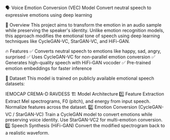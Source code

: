🗣️ Voice Emotion Conversion (VEC) Model
Convert neutral speech to expressive emotions using deep learning



📌 Overview
This project aims to transform the emotion in an audio sample while preserving the speaker's identity. Unlike emotion recognition models, this approach modifies the emotional tone of speech using deep learning techniques like CycleGAN-VC, StarGAN-VC, and HiFi-GAN.

🔥 Features
✅ Converts neutral speech to emotions like happy, sad, angry, surprised
✅ Uses CycleGAN-VC for non-parallel emotion conversion
✅ Generates high-quality speech with HiFi-GAN vocoder
✅ Pre-trained emotion embeddings for faster inference


📂 Dataset
This model is trained on publicly available emotional speech datasets:

IEMOCAP
CREMA-D
RAVDESS
🏗️ Model Architecture
1️⃣ Feature Extraction
Extract Mel spectrograms, F0 (pitch), and energy from input speech.
Normalize features across the dataset.
2️⃣ Emotion Conversion (CycleGAN-VC / StarGAN-VC)
Train a CycleGAN model to convert emotions while preserving voice identity.
Use StarGAN-VC2 for multi-emotion conversion.
3️⃣ Speech Synthesis (HiFi-GAN)
Convert the modified spectrogram back to a realistic waveform.
